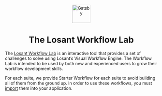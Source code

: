 <p align="center">
  <img alt="Gatsby" src="https://cdn2.hubspot.net/hubfs/742943/Email/Images/Email%20Logos/losant-footer-logo.png" width="60" />
</p>
<h1 align="center">
  The Losant Workflow Lab
</h1>

The [Losant Workflow Lab](http://docs.losant.com/workflows/workflow-lab/lab/) is an interactive tool that provides a set of challenges to solve using Losant’s Visual Workflow Engine. The Workflow Lab is intended to be used by both new and experienced users to grow their workflow development skills.

For each suite, we provide Starter Workflow for each suite to avoid building all of them from the ground up. In order to use these workflows, you must [import](https://docs.losant.com/workflows/overview/#import--export) them into your application.
